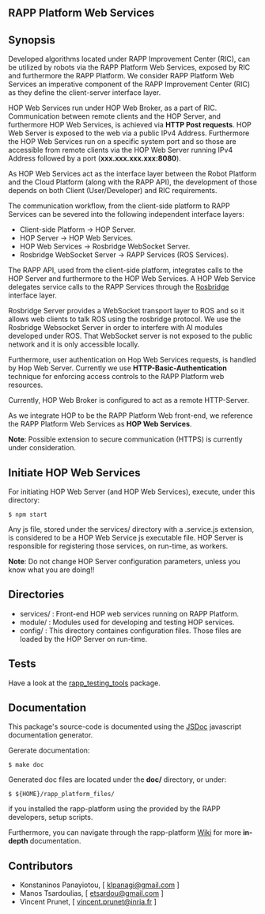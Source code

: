 RAPP Platform Web Services
----------------

## Synopsis

Developed algorithms located under RAPP Improvement Center (RIC), can be utilized by robots via the RAPP Platform Web Services, exposed by RIC and furthermore the RAPP Platform. We consider RAPP Platform Web Services an imperative component of the RAPP Improvement Center (RIC) as they define the client-server interface layer.


HOP Web Services run under HOP Web Broker, as a part of RIC. Communication between remote clients and the HOP Server, and furthermore HOP Web Services, is achieved via **HTTP Post requests**. HOP Web Server is exposed to the web via a public IPv4 Address. Furthermore the HOP Web Services run on a specific system port and so those are accessible from remote clients via the HOP Web Server running IPv4 Address followed by a port (**xxx.xxx.xxx.xxx:8080**).

As HOP Web Services act as the interface layer between the Robot Platform and the Cloud Platform (along with the RAPP API), the development of those depends on both Client (User/Developer) and RIC requirements.

The  communication  workflow,  from  the  client-side  platform  to  RAPP  Services  can  be  severed  into  the  following independent interface layers:

- Client-side Platform -> HOP Server.
- HOP Server -> HOP Web Services.
- HOP Web Services -> Rosbridge WebSocket Server.
- Rosbridge WebSocket Server -> RAPP Services (ROS Services).

The RAPP API, used from the client-side platform, integrates calls to the HOP Server and furthermore to the HOP Web Services. A HOP Web Service delegates service calls to the RAPP Services through the [Rosbridge](https://github.com/RobotWebTools/rosbridge_suite) interface layer.

Rosbridge Server provides a WebSocket transport layer to ROS and so it allows web clients to talk ROS using the rosbridge protocol. We use the Rosbridge Websocket Server in order to interfere with AI modules developed under ROS. That WebSocket server is not exposed to the public network and it is only accessible locally.

Furthermore, user authentication on Hop Web Services requests, is handled by Hop Web Server.
Currently we use **HTTP-Basic-Authentication** technique for enforcing access controls to the RAPP Platform web resources.

Currently, HOP Web Broker is configured to act as a remote HTTP-Server.

As we integrate HOP to be the RAPP Platform Web front-end, we reference the RAPP Platform
Web Services as **HOP Web Services**.

**Note**: Possible extension to secure communication (HTTPS) is currently under consideration.


## Initiate HOP Web Services
For initiating HOP Web Server (and HOP Web Services), execute, under this directory:

```shell
$ npm start
```

Any js file, stored under the services/ directory with a .service.js extension, is considered to be
a HOP Web Service js executable file. HOP Server is responsible for registering those services, on run-time, as workers.


**Note**: Do not change HOP Server configuration parameters, unless you know what you are doing!!

## Directories

- services/ : Front-end HOP web services running on RAPP Platform.
- module/   : Modules used for developing and testing HOP services.
- config/   : This directory containes configuration files. Those files are loaded by the HOP Server on run-time.



## Tests

Have a look at the [rapp_testing_tools](https://github.com/rapp-project/rapp-platform/tree/master/rapp_testing_tools) package.


## Documentation

This package's source-code is documented using the [JSDoc](https://github.com/jsdoc3/jsdoc) javascript documentation generator.

Gererate documentation:

```shell
$ make doc
```

Generated doc files are located under the **doc/** directory, or under:

```shell
$ ${HOME}/rapp_platform_files/
```

if you installed the rapp-platform using the provided by the RAPP developers, setup scripts.

Furthermore, you can navigate through the rapp-platform [Wiki](https://github.com/rapp-project/rapp-platform/wiki) for more **in-depth** documentation.

## Contributors

- Konstaninos Panayiotou, [ klpanagi@gmail.com ]
- Manos Tsardoulias, [ etsardou@gmail.com ]
- Vincent Prunet, [ vincent.prunet@inria.fr ]
